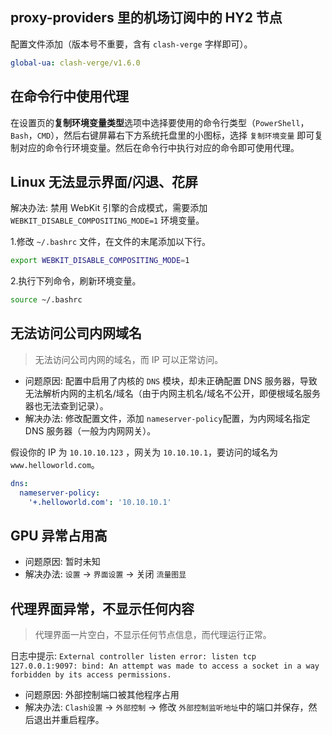## proxy-providers 里的机场订阅中的 HY2 节点

配置文件添加（版本号不重要，含有 `clash-verge` 字样即可）。

```yaml
global-ua: clash-verge/v1.6.0
```

## 在命令行中使用代理

在设置页的**复制环境变量类型**选项中选择要使用的命令行类型（`PowerShell`，`Bash`，`CMD`），然后右键屏幕右下方系统托盘里的小图标，选择 `复制环境变量` 即可复制对应的命令行环境变量。然后在命令行中执行对应的命令即可使用代理。

## Linux 无法显示界面/闪退、花屏

解决办法: 禁用 WebKit 引擎的合成模式，需要添加 `WEBKIT_DISABLE_COMPOSITING_MODE=1` 环境变量。

1.修改 `~/.bashrc` 文件，在文件的末尾添加以下行。

```bash
export WEBKIT_DISABLE_COMPOSITING_MODE=1
```

2.执行下列命令，刷新环境变量。

```bash
source ~/.bashrc
```

## 无法访问公司内网域名

> 无法访问公司内网的域名，而 IP 可以正常访问。

- 问题原因: 配置中启用了内核的 `DNS` 模块，却未正确配置 DNS 服务器，导致无法解析内网的主机名/域名（由于内网主机名/域名不公开，即便根域名服务器也无法查到记录）。
- 解决办法: 修改配置文件，添加 `nameserver-policy`配置，为内网域名指定 DNS 服务器（一般为内网网关）。

假设你的 IP 为 `10.10.10.123` ，网关为 `10.10.10.1`，要访问的域名为 `www.helloworld.com`。

```yaml
dns:
  nameserver-policy:
    '+.helloworld.com': '10.10.10.1'
```

## GPU 异常占用高

- 问题原因: 暂时未知
- 解决办法: `设置` -> `界面设置` -> 关闭 `流量图显`

## 代理界面异常，不显示任何内容

> 代理界面一片空白，不显示任何节点信息，而代理运行正常。

日志中提示: `External controller listen error: listen tcp 127.0.0.1:9097: bind: An attempt was made to access a socket in a way forbidden by its access permissions.`

- 问题原因: 外部控制端口被其他程序占用
- 解决办法: `Clash设置` -> `外部控制` -> 修改 `外部控制监听地址`中的端口并保存，然后退出并重启程序。
